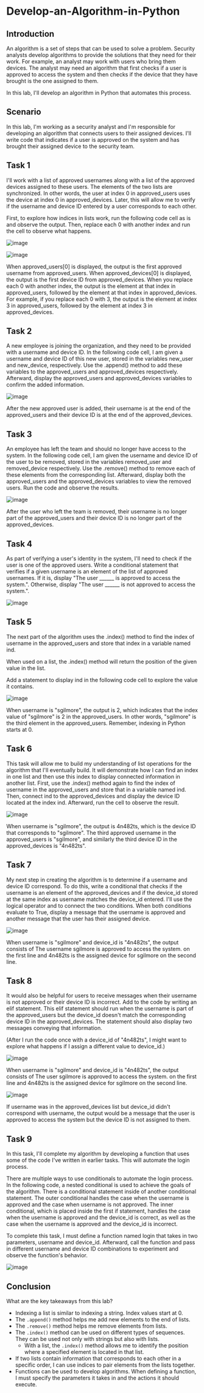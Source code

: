 # Develop-an-Algorithm-in-Python

<h2>Introduction</h2>

An algorithm is a set of steps that can be used to solve a problem. Security analysts develop algorithms to provide the solutions that they need for their work. For example, an analyst may work with users who bring them devices. The analyst may need an algorithm that first checks if a user is approved to access the system and then checks if the device that they have brought is the one assigned to them.

In this lab, I'll develop an algorithm in Python that automates this process.

<h2>Scenario</h2>

In this lab, I'm working as a security analyst and I'm responsible for developing an algorithm that connects users to their assigned devices. I'll write code that indicates if a user is approved on the system and has brought their assigned device to the security team.

<h2>Task 1</h2>

I'll work with a list of approved usernames along with a list of the approved devices assigned to these users. The elements of the two lists are synchronized. In other words, the user at index 0 in approved_users uses the device at index 0 in approved_devices. Later, this will allow me to verify if the username and device ID entered by a user corresponds to each other.

First, to explore how indices in lists work, run the following code cell as is and observe the output. Then, replace each 0 with another index and run the cell to observe what happens.

![image](https://github.com/n8som/Develop-an-Algorithm-in-Python/assets/110139109/3de4713a-aee0-4456-8447-52739da2f565)

![image](https://github.com/n8som/Develop-an-Algorithm-in-Python/assets/110139109/0418fc28-4b2a-4e0a-bbe7-c0a7eb8d1e31)

When approved_users[0] is displayed, the output is the first approved username from approved_users. When approved_devices[0] is displayed, the output is the first device ID from approved_devices. When you replace each 0 with another index, the output is the element at that index in approved_users, followed by the element at that index in approved_devices. For example, if you replace each 0 with 3, the output is the element at index 3 in approved_users, followed by the element at index 3 in approved_devices.

<h2>Task 2</h2>

A new employee is joining the organization, and they need to be provided with a username and device ID. In the following code cell, I am given a username and device ID of this new user, stored in the variables new_user and new_device, respectively. Use the .append() method to add these variables to the approved_users and approved_devices respectively. Afterward, display the approved_users and approved_devices variables to confirm the added information.

![image](https://github.com/n8som/Develop-an-Algorithm-in-Python/assets/110139109/ceeab19a-6f19-4d94-b3de-a8dfa795fe94)

After the new approved user is added, their username is at the end of the approved_users and their device ID is at the end of the approved_devices.

<h2>Task 3</h2>

An employee has left the team and should no longer have access to the system. In the following code cell, I am given the username and device ID of the user to be removed, stored in the variables removed_user and removed_device respectively. Use the .remove() method to remove each of these elements from the corresponding list. Afterward, display both the approved_users and the approved_devices variables to view the removed users. Run the code and observe the results.

![image](https://github.com/n8som/Develop-an-Algorithm-in-Python/assets/110139109/4386a9df-10c4-4c2c-8cde-da2667cae9db)

After the user who left the team is removed, their username is no longer part of the approved_users and their device ID is no longer part of the approved_devices.

<h2>Task 4</h2>

As part of verifying a user's identity in the system, I'll need to check if the user is one of the approved users. Write a conditional statement that verifies if a given username is an element of the list of approved usernames. If it is, display "The user ______ is approved to access the system.". Otherwise, display "The user ______ is not approved to access the system.". 

![image](https://github.com/n8som/Develop-an-Algorithm-in-Python/assets/110139109/b2e06172-73be-44cc-a47e-b54f8239a41e)

<h2>Task 5</h2>

The next part of the algorithm uses the .index() method to find the index of username in the approved_users and store that index in a variable named ind.

When used on a list, the .index() method will return the position of the given value in the list.

Add a statement to display ind in the following code cell to explore the value it contains.

![image](https://github.com/n8som/Develop-an-Algorithm-in-Python/assets/110139109/239eef71-10a0-4743-a3b7-57df5cc3f7c6)

When username is "sgilmore", the output is 2, which indicates that the index value of "sgilmore" is 2 in the approved_users. In other words, "sgilmore" is the third element in the approved_users. Remember, indexing in Python starts at 0.

<h2>Task 6</h2>

This task will allow me to build my understanding of list operations for the algorithm that I'll eventually build. It will demonstrate how I can find an index in one list and then use this index to display connected information in another list. First, use the .index() method again to find the index of username in the approved_users and store that in a variable named ind. Then, connect ind to the approved_devices and display the device ID located at the index ind. Afterward, run the cell to observe the result.

![image](https://github.com/n8som/Develop-an-Algorithm-in-Python/assets/110139109/27eb47ea-21f8-42e0-b7af-5d18bdafd89f)

When username is "sgilmore", the output is 4n482ts, which is the device ID that corresponds to "sgilmore". The third approved username in the approved_users is "sgilmore", and similarly the third device ID in the approved_devices is "4n482ts".

<h2>Task 7</h2>

My next step in creating the algorithm is to determine if a username and device ID correspond. To do this, write a conditional that checks if the username is an element of the approved_devices and if the device_id stored at the same index as username matches the device_id entered. I'll use the logical operator and to connect the two conditions. When both conditions evaluate to True, display a message that the username is approved and another message that the user has their assigned device. 

![image](https://github.com/n8som/Develop-an-Algorithm-in-Python/assets/110139109/911811f8-da0f-4a6f-a57d-a537cf336d48)

When username is "sgilmore" and device_id is "4n482ts", the output consists of The username sgilmore is approved to access the system. on the first line and 4n482ts is the assigned device for sgilmore on the second line.

<h2>Task 8</h2>

It would also be helpful for users to receive messages when their username is not approved or their device ID is incorrect.
Add to the code by writing an elif statement. This elif statement should run when the username is part of the approved_users but the device_id doesn't match the corresponding device ID in the approved_devices. The statement should also display two messages conveying that information.

(After I run the code once with a device_id of "4n482ts", I might want to explore what happens if I assign a different value to device_id.)

![image](https://github.com/n8som/Develop-an-Algorithm-in-Python/assets/110139109/b155fe17-8157-4398-b503-d2721ce2fca8)

When username is "sgilmore" and device_id is "4n482ts", the output consists of The user sgilmore is approved to access the system. on the first line and 4n482ts is the assigned device for sgilmore on the second line.

![image](https://github.com/n8som/Develop-an-Algorithm-in-Python/assets/110139109/405508c0-2d69-4bdc-93da-c7721d494344)

If username was in the approved_devices list but device_id didn't correspond with username, the output would be a message that the user is approved to access the system but the device ID is not assigned to them.

<h2>Task 9</h2>

In this task, I'll complete my algorithm by developing a function that uses some of the code I've written in earlier tasks. This will automate the login process.

There are multiple ways to use conditionals to automate the login process. In the following code, a nested conditional is used to achieve the goals of the algorithm. There is a conditional statement inside of another conditional statement. The outer conditional handles the case when the username is approved and the case when username is not approved. The inner conditional, which is placed inside the first if statement, handles the case when the username is approved and the device_id is correct, as well as the case when the username is approved and the device_id is incorrect.

To complete this task, I must define a function named login that takes in two parameters, username and device_id. Afterward, call the function and pass in different username and device ID combinations to experiment and observe the function's behavior.

![image](https://github.com/n8som/Develop-an-Algorithm-in-Python/assets/110139109/c3d04331-317c-4bd8-87da-a0881612d3f6)

<h2>Conclusion</h2>

What are the key takeaways from this lab?

- Indexing a list is similar to indexing a string. Index values start at 0.
- The ```.append()``` method helps me add new elements to the end of lists.
- The ```.remove()``` method helps me remove elements from lists.
- The ```.index()``` method can be used on different types of sequences. They can be used not only with strings but also with lists.
  - With a list, the ```.index()``` method allows me to identify the position where a specified element is located in that list.
- If two lists contain information that corresponds to each other in a specific order, I can use indices to pair elements from the lists together.
- Functions can be used to develop algorithms. When defining a function, I must specify the parameters it takes in and the actions it should execute.

